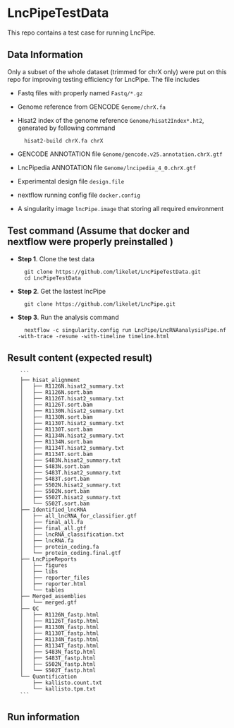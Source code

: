 # LncPipeTestData

This repo contains a test case for running LncPipe.  

## Data Information   

Only a subset of the whole dataset (trimmed for chrX only) were put on this repo for improving testing efficiency for LncPipe. 
The file includes  

* Fastq files with properly named `Fastq/*.gz`  

* Genome reference from GENCODE `Genome/chrX.fa` 

* Hisat2 index of the genome reference `Genome/hisat2Index*.ht2`, generated by following command  

        hisat2-build chrX.fa chrX  
    
* GENCODE ANNOTATION file `Genome/gencode.v25.annotation.chrX.gtf`

* LncPipedia ANNOTATION file `Genome/lncipedia_4_0.chrX.gtf`

* Experimental design file `design.file`

* nextflow running config file `docker.config`

* A singularity image `lncPipe.image` that storing all required environment


## Test command  (Assume that docker and nextflow were properly preinstalled )

* __Step 1__. Clone the test data 

        git clone https://github.com/likelet/LncPipeTestData.git
        cd LncPipeTestData

* __Step 2__. Get the lastest lncPipe  

        git clone https://github.com/likelet/LncPipe.git 

* __Step 3__. Run the analysis command  

        nextflow -c singularity.config run LncPipe/LncRNAanalysisPipe.nf -with-trace -resume -with-timeline timeline.html


## Result content (expected result)
        ```
        ├── hisat_alignment
        │   ├── R1126N.hisat2_summary.txt
        │   ├── R1126N.sort.bam
        │   ├── R1126T.hisat2_summary.txt
        │   ├── R1126T.sort.bam
        │   ├── R1130N.hisat2_summary.txt
        │   ├── R1130N.sort.bam
        │   ├── R1130T.hisat2_summary.txt
        │   ├── R1130T.sort.bam
        │   ├── R1134N.hisat2_summary.txt
        │   ├── R1134N.sort.bam
        │   ├── R1134T.hisat2_summary.txt
        │   ├── R1134T.sort.bam
        │   ├── S483N.hisat2_summary.txt
        │   ├── S483N.sort.bam
        │   ├── S483T.hisat2_summary.txt
        │   ├── S483T.sort.bam
        │   ├── S502N.hisat2_summary.txt
        │   ├── S502N.sort.bam
        │   ├── S502T.hisat2_summary.txt
        │   └── S502T.sort.bam
        ├── Identified_lncRNA
        │   ├── all_lncRNA_for_classifier.gtf
        │   ├── final_all.fa
        │   ├── final_all.gtf
        │   ├── lncRNA_classification.txt
        │   ├── lncRNA.fa
        │   ├── protein_coding.fa
        │   └── protein_coding.final.gtf
        ├── LncPipeReports
        │   ├── figures
        │   ├── libs
        │   ├── reporter_files
        │   ├── reporter.html
        │   └── tables
        ├── Merged_assemblies
        │   └── merged.gtf
        ├── QC
        │   ├── R1126N_fastp.html
        │   ├── R1126T_fastp.html
        │   ├── R1130N_fastp.html
        │   ├── R1130T_fastp.html
        │   ├── R1134N_fastp.html
        │   ├── R1134T_fastp.html
        │   ├── S483N_fastp.html
        │   ├── S483T_fastp.html
        │   ├── S502N_fastp.html
        │   └── S502T_fastp.html
        └── Quantification
            ├── kallisto.count.txt
            └── kallisto.tpm.txt
        ```
## Run information 
